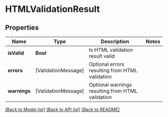 # HTMLValidationResult

## Properties
Name | Type | Description | Notes
------------ | ------------- | ------------- | -------------
**isValid** | **Bool** | Is HTML validation result valid | 
**errors** | [ValidationMessage] | Optional errors resulting from HTML validation | 
**warnings** | [ValidationMessage] | Optional warnings resulting from HTML validation | 

[[Back to Model list]](../README#documentation-for-models) [[Back to API list]](../README#documentation-for-api-endpoints) [[Back to README]](../README)


